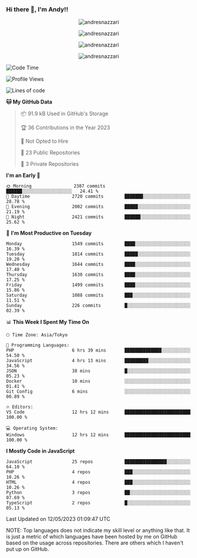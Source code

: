 ### Hi there 👋, I'm Andy!!

<p align="center" >
  <img src="https://github-profile-trophy.vercel.app/?username=AndresNazzari&theme=dracula&column=-1" alt="andresnazzari"/>
</p>

<p align="center">
  <img  src="https://github-readme-stats.vercel.app/api?username=AndresNazzari&count_private=true&show_icons=true&theme=dracula" alt="andresnazzari"/>
</p>
<p align="center">
  <img  src="https://github-readme-stats.vercel.app/api/top-langs/?username=AndresNazzari&layout=compact" alt="andresnazzari"/>
</p>
<p align="center" >
  <img src="https://github-readme-stats.vercel.app/api/wakatime?username=AndresNazzari" alt="andresnazzari"/>
</p>

<!--START_SECTION:waka-->
![Code Time](http://img.shields.io/badge/Code%20Time-485%20hrs%2045%20mins-blue)

![Profile Views](http://img.shields.io/badge/Profile%20Views-0-blue)

![Lines of code](https://img.shields.io/badge/From%20Hello%20World%20I%27ve%20Written-6.1%20million%20lines%20of%20code-blue)

**🐱 My GitHub Data** 

> 📦 91.9 kB Used in GitHub's Storage 
 > 
> 🏆 36 Contributions in the Year 2023
 > 
> 🚫 Not Opted to Hire
 > 
> 📜 23 Public Repositories 
 > 
> 🔑 3 Private Repositories 
 > 
**I'm an Early 🐤** 

```text
🌞 Morning                2307 commits        ██████░░░░░░░░░░░░░░░░░░░   24.41 % 
🌆 Daytime                2720 commits        ███████░░░░░░░░░░░░░░░░░░   28.78 % 
🌃 Evening                2002 commits        █████░░░░░░░░░░░░░░░░░░░░   21.19 % 
🌙 Night                  2421 commits        ██████░░░░░░░░░░░░░░░░░░░   25.62 % 
```
📅 **I'm Most Productive on Tuesday** 

```text
Monday                   1549 commits        ████░░░░░░░░░░░░░░░░░░░░░   16.39 % 
Tuesday                  1814 commits        █████░░░░░░░░░░░░░░░░░░░░   19.20 % 
Wednesday                1644 commits        ████░░░░░░░░░░░░░░░░░░░░░   17.40 % 
Thursday                 1630 commits        ████░░░░░░░░░░░░░░░░░░░░░   17.25 % 
Friday                   1499 commits        ████░░░░░░░░░░░░░░░░░░░░░   15.86 % 
Saturday                 1088 commits        ███░░░░░░░░░░░░░░░░░░░░░░   11.51 % 
Sunday                   226 commits         █░░░░░░░░░░░░░░░░░░░░░░░░   02.39 % 
```


📊 **This Week I Spent My Time On** 

```text
🕑︎ Time Zone: Asia/Tokyo

💬 Programming Languages: 
PHP                      6 hrs 39 mins       ██████████████░░░░░░░░░░░   54.50 % 
JavaScript               4 hrs 13 mins       █████████░░░░░░░░░░░░░░░░   34.56 % 
JSON                     38 mins             █░░░░░░░░░░░░░░░░░░░░░░░░   05.23 % 
Docker                   10 mins             ░░░░░░░░░░░░░░░░░░░░░░░░░   01.41 % 
Git Config               6 mins              ░░░░░░░░░░░░░░░░░░░░░░░░░   00.89 % 

🔥 Editors: 
VS Code                  12 hrs 12 mins      █████████████████████████   100.00 % 

💻 Operating System: 
Windows                  12 hrs 12 mins      █████████████████████████   100.00 % 
```

**I Mostly Code in JavaScript** 

```text
JavaScript               25 repos            ████████████████░░░░░░░░░   64.10 % 
PHP                      4 repos             ███░░░░░░░░░░░░░░░░░░░░░░   10.26 % 
HTML                     4 repos             ███░░░░░░░░░░░░░░░░░░░░░░   10.26 % 
Python                   3 repos             ██░░░░░░░░░░░░░░░░░░░░░░░   07.69 % 
TypeScript               2 repos             █░░░░░░░░░░░░░░░░░░░░░░░░   05.13 % 
```




 Last Updated on 12/05/2023 01:09:47 UTC
<!--END_SECTION:waka-->

NOTE: Top languages does not indicate my skill level or anything like that. It is just a metric of which languages have been hosted by me on GitHub based on the usage across repositories. There are others which I haven't put up on GitHub.

<!-- Here are some ideas to get you started:

-   🔭 I’m currently working on ...
-   🌱 I’m currently learning ...
-   👯 I’m looking to collaborate on ...
-   🤔 I’m looking for help with ...
-   💬 Ask me about ...
-   📫 How to reach me: ...
-   😄 Pronouns: ...
-   ⚡ Fun fact: ... -->
